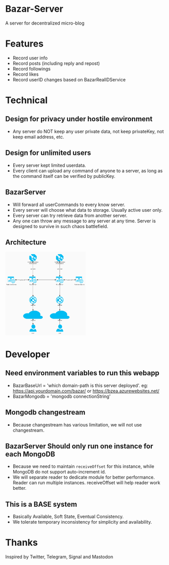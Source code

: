 
# Bazar-Server

A server for decentralized micro-blog

# Features

- Record user info
- Record posts (including reply and repost)
- Record followings
- Record likes
- Record userID changes based on BazarRealIDService

# Technical

## Design for privacy under hostile environment

- Any server do NOT keep any user private data, not keep privateKey, not keep email address, etc.

## Design for unlimited users

- Every server kept limited userdata.
- Every client can upload any command of anyone to a server, as long as the command itself can be verified by publicKey.

## BazarServer

- Will forward all userCommands to every know server.
- Every server will choose what data to storage. Usually active user only.
- Every server can try retrieve data from another server.
- Any one can throw any message to any server at any time. Server is designed to survive in such chaos battlefield.

## Architecture

<img src="https://github.com/bazarinitiative/BazarServer/raw/master/doc/bazar-architect.jpg" height="50%" width="50%" />

# Developer

## Need environment variables to run this webapp

- BazarBaseUrl = 'which domain-path is this server deployed'. eg: <https://api.yourdomain.com/bazar/> or <https://bzea.azurewebsites.net/>
- BazarMongodb = 'mongodb connectionString'

## Mongodb changestream

- Because changestream has various limitation, we will not use changestream.

## BazarServer Should only run one instance for each MongoDB

- Because we need to maintain `receiveOffset` for this instance, while MongoDB do not support auto-increment id.
- We will separate reader to dedicate module for better performance. Reader can run multiple instances. receiveOffset will help reader work better.

## This is a BASE system

- Basically Available, Soft State, Eventual Consistency.
- We tolerate temporary inconsistency for simplicity and availability.

# Thanks

Inspired by Twitter, Telegram, Signal and Mastodon
